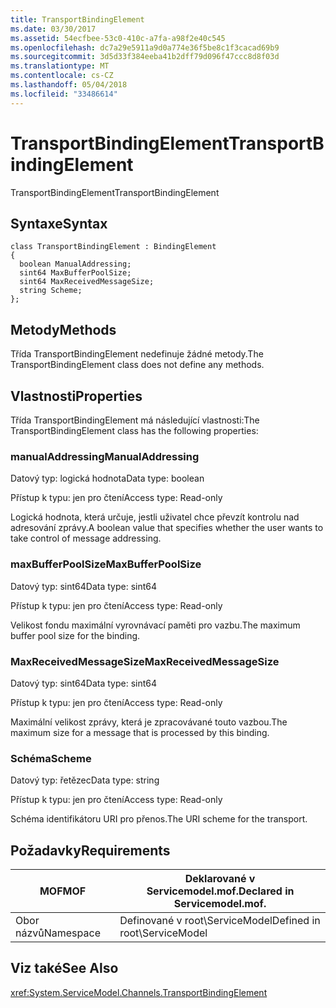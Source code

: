 ```yaml
---
title: TransportBindingElement
ms.date: 03/30/2017
ms.assetid: 54ecfbee-53c0-410c-a7fa-a98f2e40c545
ms.openlocfilehash: dc7a29e5911a9d0a774e36f5be8c1f3cacad69b9
ms.sourcegitcommit: 3d5d33f384eeba41b2dff79d096f47ccc8d8f03d
ms.translationtype: MT
ms.contentlocale: cs-CZ
ms.lasthandoff: 05/04/2018
ms.locfileid: "33486614"
---
```

# <a name="transportbindingelement"></a><span data-ttu-id="bb278-102">TransportBindingElement</span><span class="sxs-lookup"><span data-stu-id="bb278-102">TransportBindingElement</span></span>
<span data-ttu-id="bb278-103">TransportBindingElement</span><span class="sxs-lookup"><span data-stu-id="bb278-103">TransportBindingElement</span></span>  
  
## <a name="syntax"></a><span data-ttu-id="bb278-104">Syntaxe</span><span class="sxs-lookup"><span data-stu-id="bb278-104">Syntax</span></span>  
  
```  
class TransportBindingElement : BindingElement  
{  
  boolean ManualAddressing;  
  sint64 MaxBufferPoolSize;  
  sint64 MaxReceivedMessageSize;  
  string Scheme;  
};  
```  
  
## <a name="methods"></a><span data-ttu-id="bb278-105">Metody</span><span class="sxs-lookup"><span data-stu-id="bb278-105">Methods</span></span>  
 <span data-ttu-id="bb278-106">Třída TransportBindingElement nedefinuje žádné metody.</span><span class="sxs-lookup"><span data-stu-id="bb278-106">The TransportBindingElement class does not define any methods.</span></span>  
  
## <a name="properties"></a><span data-ttu-id="bb278-107">Vlastnosti</span><span class="sxs-lookup"><span data-stu-id="bb278-107">Properties</span></span>  
 <span data-ttu-id="bb278-108">Třída TransportBindingElement má následující vlastnosti:</span><span class="sxs-lookup"><span data-stu-id="bb278-108">The TransportBindingElement class has the following properties:</span></span>  
  
### <a name="manualaddressing"></a><span data-ttu-id="bb278-109">manualAddressing</span><span class="sxs-lookup"><span data-stu-id="bb278-109">ManualAddressing</span></span>  
 <span data-ttu-id="bb278-110">Datový typ: logická hodnota</span><span class="sxs-lookup"><span data-stu-id="bb278-110">Data type: boolean</span></span>  
  
 <span data-ttu-id="bb278-111">Přístup k typu: jen pro čtení</span><span class="sxs-lookup"><span data-stu-id="bb278-111">Access type: Read-only</span></span>  
  
 <span data-ttu-id="bb278-112">Logická hodnota, která určuje, jestli uživatel chce převzít kontrolu nad adresování zprávy.</span><span class="sxs-lookup"><span data-stu-id="bb278-112">A boolean value that specifies whether the user wants to take control of message addressing.</span></span>  
  
### <a name="maxbufferpoolsize"></a><span data-ttu-id="bb278-113">maxBufferPoolSize</span><span class="sxs-lookup"><span data-stu-id="bb278-113">MaxBufferPoolSize</span></span>  
 <span data-ttu-id="bb278-114">Datový typ: sint64</span><span class="sxs-lookup"><span data-stu-id="bb278-114">Data type: sint64</span></span>  
  
 <span data-ttu-id="bb278-115">Přístup k typu: jen pro čtení</span><span class="sxs-lookup"><span data-stu-id="bb278-115">Access type: Read-only</span></span>  
  
 <span data-ttu-id="bb278-116">Velikost fondu maximální vyrovnávací paměti pro vazbu.</span><span class="sxs-lookup"><span data-stu-id="bb278-116">The maximum buffer pool size for the binding.</span></span>  
  
### <a name="maxreceivedmessagesize"></a><span data-ttu-id="bb278-117">MaxReceivedMessageSize</span><span class="sxs-lookup"><span data-stu-id="bb278-117">MaxReceivedMessageSize</span></span>  
 <span data-ttu-id="bb278-118">Datový typ: sint64</span><span class="sxs-lookup"><span data-stu-id="bb278-118">Data type: sint64</span></span>  
  
 <span data-ttu-id="bb278-119">Přístup k typu: jen pro čtení</span><span class="sxs-lookup"><span data-stu-id="bb278-119">Access type: Read-only</span></span>  
  
 <span data-ttu-id="bb278-120">Maximální velikost zprávy, která je zpracovávané touto vazbou.</span><span class="sxs-lookup"><span data-stu-id="bb278-120">The maximum size for a message that is processed by this binding.</span></span>  
  
### <a name="scheme"></a><span data-ttu-id="bb278-121">Schéma</span><span class="sxs-lookup"><span data-stu-id="bb278-121">Scheme</span></span>  
 <span data-ttu-id="bb278-122">Datový typ: řetězec</span><span class="sxs-lookup"><span data-stu-id="bb278-122">Data type: string</span></span>  
  
 <span data-ttu-id="bb278-123">Přístup k typu: jen pro čtení</span><span class="sxs-lookup"><span data-stu-id="bb278-123">Access type: Read-only</span></span>  
  
 <span data-ttu-id="bb278-124">Schéma identifikátoru URI pro přenos.</span><span class="sxs-lookup"><span data-stu-id="bb278-124">The URI scheme for the transport.</span></span>  
  
## <a name="requirements"></a><span data-ttu-id="bb278-125">Požadavky</span><span class="sxs-lookup"><span data-stu-id="bb278-125">Requirements</span></span>  
  
|<span data-ttu-id="bb278-126">MOF</span><span class="sxs-lookup"><span data-stu-id="bb278-126">MOF</span></span>|<span data-ttu-id="bb278-127">Deklarované v Servicemodel.mof.</span><span class="sxs-lookup"><span data-stu-id="bb278-127">Declared in Servicemodel.mof.</span></span>|  
|---------|-----------------------------------|  
|<span data-ttu-id="bb278-128">Obor názvů</span><span class="sxs-lookup"><span data-stu-id="bb278-128">Namespace</span></span>|<span data-ttu-id="bb278-129">Definované v root\ServiceModel</span><span class="sxs-lookup"><span data-stu-id="bb278-129">Defined in root\ServiceModel</span></span>|  
  
## <a name="see-also"></a><span data-ttu-id="bb278-130">Viz také</span><span class="sxs-lookup"><span data-stu-id="bb278-130">See Also</span></span>  
 <xref:System.ServiceModel.Channels.TransportBindingElement>

